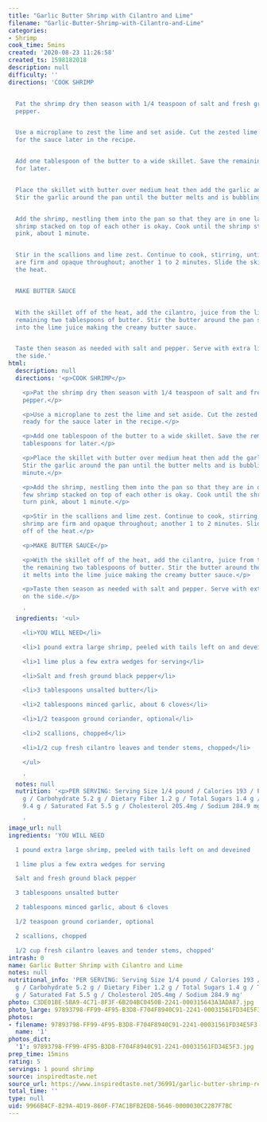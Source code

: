 ```yaml
---
title: "Garlic Butter Shrimp with Cilantro and Lime"
filename: "Garlic-Butter-Shrimp-with-Cilantro-and-Lime"
categories:
- Shrimp
cook_time: 5mins
created: '2020-08-23 11:26:58'
created_ts: 1598182018
description: null
difficulty: ''
directions: 'COOK SHRIMP


  Pat the shrimp dry then season with 1/4 teaspoon of salt and fresh ground black
  pepper.


  Use a microplane to zest the lime and set aside. Cut the zested lime in half ready
  for the sauce later in the recipe.


  Add one tablespoon of the butter to a wide skillet. Save the remaining two tablespoons
  for later.


  Place the skillet with butter over medium heat then add the garlic and coriander.
  Stir the garlic around the pan until the butter melts and is bubbling; about 1 minute.


  Add the shrimp, nestling them into the pan so that they are in one layer. A few
  shrimp stacked on top of each other is okay. Cook until the shrimp start to turn
  pink, about 1 minute.


  Stir in the scallions and lime zest. Continue to cook, stirring, until the shrimp
  are firm and opaque throughout; another 1 to 2 minutes. Slide the skillet off of
  the heat.


  MAKE BUTTER SAUCE


  With the skillet off of the heat, add the cilantro, juice from the lime and the
  remaining two tablespoons of butter. Stir the butter around the pan so that it melts
  into the lime juice making the creamy butter sauce.


  Taste then season as needed with salt and pepper. Serve with extra lime wedges on
  the side.'
html:
  description: null
  directions: '<p>COOK SHRIMP</p>

    <p>Pat the shrimp dry then season with 1/4 teaspoon of salt and fresh ground black
    pepper.</p>

    <p>Use a microplane to zest the lime and set aside. Cut the zested lime in half
    ready for the sauce later in the recipe.</p>

    <p>Add one tablespoon of the butter to a wide skillet. Save the remaining two
    tablespoons for later.</p>

    <p>Place the skillet with butter over medium heat then add the garlic and coriander.
    Stir the garlic around the pan until the butter melts and is bubbling; about 1
    minute.</p>

    <p>Add the shrimp, nestling them into the pan so that they are in one layer. A
    few shrimp stacked on top of each other is okay. Cook until the shrimp start to
    turn pink, about 1 minute.</p>

    <p>Stir in the scallions and lime zest. Continue to cook, stirring, until the
    shrimp are firm and opaque throughout; another 1 to 2 minutes. Slide the skillet
    off of the heat.</p>

    <p>MAKE BUTTER SAUCE</p>

    <p>With the skillet off of the heat, add the cilantro, juice from the lime and
    the remaining two tablespoons of butter. Stir the butter around the pan so that
    it melts into the lime juice making the creamy butter sauce.</p>

    <p>Taste then season as needed with salt and pepper. Serve with extra lime wedges
    on the side.</p>

    '
  ingredients: '<ul>

    <li>YOU WILL NEED</li>

    <li>1 pound extra large shrimp, peeled with tails left on and deveined</li>

    <li>1 lime plus a few extra wedges for serving</li>

    <li>Salt and fresh ground black pepper</li>

    <li>3 tablespoons unsalted butter</li>

    <li>2 tablespoons minced garlic, about 6 cloves</li>

    <li>1/2 teaspoon ground coriander, optional</li>

    <li>2 scallions, chopped</li>

    <li>1/2 cup fresh cilantro leaves and tender stems, chopped</li>

    </ul>

    '
  notes: null
  nutrition: '<p>PER SERVING: Serving Size 1/4 pound / Calories 193 / Protein 23.6
    g / Carbohydrate 5.2 g / Dietary Fiber 1.2 g / Total Sugars 1.4 g / Total Fat
    9.4 g / Saturated Fat 5.5 g / Cholesterol 205.4mg / Sodium 284.9 mg</p>

    '
image_url: null
ingredients: 'YOU WILL NEED

  1 pound extra large shrimp, peeled with tails left on and deveined

  1 lime plus a few extra wedges for serving

  Salt and fresh ground black pepper

  3 tablespoons unsalted butter

  2 tablespoons minced garlic, about 6 cloves

  1/2 teaspoon ground coriander, optional

  2 scallions, chopped

  1/2 cup fresh cilantro leaves and tender stems, chopped'
intrash: 0
name: Garlic Butter Shrimp with Cilantro and Lime
notes: null
nutritional_info: 'PER SERVING: Serving Size 1/4 pound / Calories 193 / Protein 23.6
  g / Carbohydrate 5.2 g / Dietary Fiber 1.2 g / Total Sugars 1.4 g / Total Fat 9.4
  g / Saturated Fat 5.5 g / Cholesterol 205.4mg / Sodium 284.9 mg'
photo: C3DE01BE-5BA9-4C71-8F3F-6B204BC0450B-2241-000315643A3ADA87.jpg
photo_large: 97893798-FF99-4F95-B3D8-F704F8940C91-2241-00031561FD34E5F3.jpg
photos:
- filename: 97893798-FF99-4F95-B3D8-F704F8940C91-2241-00031561FD34E5F3.jpg
  name: '1'
photos_dict:
  '1': 97893798-FF99-4F95-B3D8-F704F8940C91-2241-00031561FD34E5F3.jpg
prep_time: 15mins
rating: 5
servings: 1 pound shrimp
source: inspiredtaste.net
source_url: https://www.inspiredtaste.net/36991/garlic-butter-shrimp-recipe/
total_time: ''
type: null
uid: 9966B4CF-829A-4D19-860F-F7AC1BFB2ED8-5646-0000030C2287F7BC
---
```

